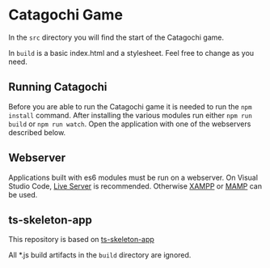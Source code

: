 # Catagochi Game

In the `src` directory you will find the start of the Catagochi game. 

In `build` is a basic index.html and a stylesheet. Feel free to change as you need.

## Running Catagochi

Before you are able to run the Catagochi game it is needed to run the `npm install` command.
After installing the various modules run either `npm run build` or `npm run watch`.
Open the application with one of the webservers described below. 

## Webserver

Applications built with es6 modules must be run on a webserver. On Visual Studio Code, [Live Server](https://marketplace.visualstudio.com/items?itemName=ritwickdey.LiveServer) is recommended. Otherwise [XAMPP](https://www.apachefriends.org/index.html) or [MAMP](https://www.mamp.info/) can be used.

## ts-skeleton-app 

This repository is based on [ts-skeleton-app](https://github.com/HZ-HBO-ICT/ts-skeleton-app)

All *.js build artifacts in the `build` directory are ignored.